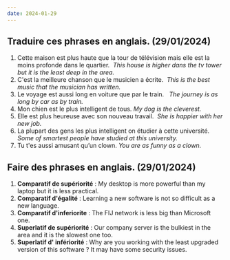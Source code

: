 ```yaml
---
date: 2024-01-29
---
```

## Traduire ces phrases en anglais. (29/01/2024)
1. Cette maison est plus haute que la tour de télévision mais elle est la moins profonde dans le quartier. 
	*This house is higher dans the tv tower but it is the least deep in the area.*
2. C'est la meilleure chanson que le musicien a écrite. 
	*This is the best music that the musician has written.*
3. Le voyage est aussi long en voiture que par le train.  
	*The journey is as long by car as by train.*
4. Mon chien est le plus intelligent de tous.
	*My dog is the cleverest.*
5. Elle est plus heureuse avec son nouveau travail. 
	*She is happier with her new job.*
6. La plupart des gens les plus intelligent on étudier à cette université.  
	*Some of smartest people have studied at this university.*
7. Tu t'es aussi amusant qu’un clown.
	*You are as funny as a clown.*
## Faire des phrases en anglais. (29/01/2024)
1. **Comparatif de supériorité** : My desktop is more powerful than my laptop but it is less practical.
2. **Comparatif d'égalité** : Learning a new software is not so difficult  as  a new language.
3. **Comparatif d'inferiorite** : The FIJ network is less big than Microsoft one.
4. **Superlatif de supériorité** : Our company server is the bulkiest in the area and it is the slowest one too. 
5. **Superlatif d' infériorité** : Why are you working with the least upgraded version of this software ? It may have some security issues.

